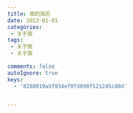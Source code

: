 ```yaml
---
title: 我的简历
date: 2022-01-01
categories:
 - 关于我
tags:
 - 关于我
 - 关于我
 
comments: false
autoIgnore: true
keys:
  - '8288019a5f934ef0fd890f521245c80d'


---
```


<About></About>











